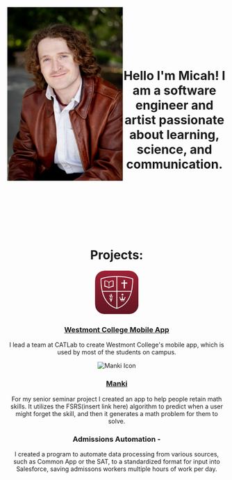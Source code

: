 <div>
    <div style="float: left">
        <img alt="What I look like" src="headshot.png" width="266" height="400">
    </div>
</div>


<h1 style="text-align: center"><br><br><br>Hello I'm Micah! I am a software engineer and artist passionate about learning, science, and communication.<br><br><br><br><br></h1>
<p></p>
<h1 style="text-align: center">Projects:</h1>

<div style="text-align: center">
    <img alt="Westmont App Icon" src="appicon.png" width="100" height="100">
    <h3><a href="https://apps.apple.com/us/app/westmont/id6538728714">Westmont College Mobile App</a></h3>
    <p>I lead a team at CATLab to create Westmont College's mobile app, which is used by most of the students on campus.</p>
</div>
<div style="text-align: center">
    <img alt="Manki Icon" src="mankilogo.png" width="100" height="100">
    <h3><a href="https://github.com/MicahHoward/Manki">Manki</a></h3>
    <p>For my senior seminar project I created an app to help people retain math skills. It utilizes the FSRS(insert link here) algorithm to predict when a user might forget the skill, and then it generates a math problem for them to solve.</p>
</div>
<div style="text-align: center">
    <h3>Admissions Automation - </h3>
    <p>I created a program to automate data processing from various sources, such as Common App or the SAT, to a standardized format for input into Salesforce, saving admissons workers multiple hours of work per day.</p>
</div>

